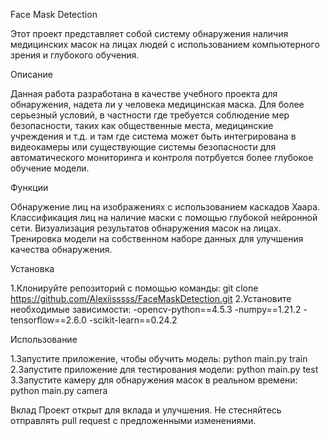 Face Mask Detection

Этот проект представляет собой систему обнаружения наличия медицинских масок на лицах людей с использованием компьютерного зрения и глубокого обучения.


Описание

Данная работа разработана в качестве учебного проекта для обнаружения, надета ли у человека медицинская маска. Для более серьезный условий, в частности где требуется соблюдение мер безопасности, таких как общественные места, медицинские учреждения и т.д. и там где система может быть интегрирована в видеокамеры или существующие системы безопасности для автоматического мониторинга и контроля потрбуется более глубокое обучение модели.


Функции

Обнаружение лиц на изображениях с использованием каскадов Хаара.
Классификация лиц на наличие маски с помощью глубокой нейронной сети.
Визуализация результатов обнаружения масок на лицах.
Тренировка модели на собственном наборе данных для улучшения качества обнаружения.


Установка

1.Клонируйте репозиторий с помощью команды:
git clone https://github.com/Alexiisssss/FaceMaskDetection.git
2.Установите необходимые зависимости:
-opencv-python==4.5.3
-numpy==1.21.2
-tensorflow==2.6.0
-scikit-learn==0.24.2


Использование

1.Запустите приложение, чтобы обучить модель:
python main.py train
2.Запустите приложение для тестирования модели:
python main.py test
3.Запустите камеру для обнаружения масок в реальном времени:
python main.py camera


Вклад
Проект открыт для вклада и улучшения. Не стесняйтесь отправлять pull request с предложенными изменениями.
